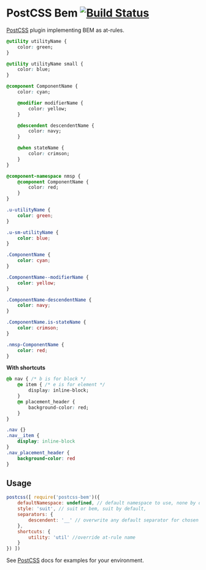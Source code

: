 # PostCSS Bem [![Build Status][ci-img]][ci]

[PostCSS] plugin implementing BEM as at-rules.

[PostCSS]: https://github.com/postcss/postcss
[ci-img]:  https://travis-ci.org/ileri/postcss-bem.svg
[ci]:      https://travis-ci.org/ileri/postcss-bem

```css
@utility utilityName {
    color: green;
}

@utility utilityName small {
    color: blue;
}

@component ComponentName {
    color: cyan;

    @modifier modifierName {
        color: yellow;
    }

    @descendent descendentName {
        color: navy;
    }

    @when stateName {
        color: crimson;
    }
}

@component-namespace nmsp {
    @component ComponentName {
        color: red;
    }
}
```

```css
.u-utilityName {
    color: green;
}

.u-sm-utilityName {
    color: blue;
}

.ComponentName {
    color: cyan;
}

.ComponentName--modifierName {
    color: yellow;
}

.ComponentName-descendentName {
    color: navy;
}

.ComponentName.is-stateName {
    color: crimson;
}

.nmsp-ComponentName {
    color: red;
}
```

**With shortcuts**
```css
@b nav { /* b is for block */
    @e item { /* e is for element */
        display: inline-block;
    }
    @m placement_header {
        background-color: red;
    }
}
```

```css
.nav {}
.nav__item {
    display: inline-block
}
.nav_placement_header {
    background-color: red
}
```

## Usage

```js
postcss([ require('postcss-bem')({
    defaultNamespace: undefined, // default namespace to use, none by default
    style: 'suit', // suit or bem, suit by default,
    separators: {
        descendent: '__' // overwrite any default separator for chosen style
    },
    shortcuts: {
        utility: 'util' //override at-rule name
    }
}) ])
```

See [PostCSS] docs for examples for your environment.
